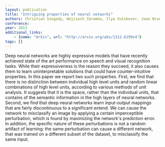 ```yaml
---
layout: publication
title: "Intriguing properties of neural networks"
authors: Christian Szegedy, Wojciech Zaremba, Ilya Sutskever, Joan Bruna, Dumitru Erhan, Ian Goodfellow, Rob Fergus
conference: 
year: 2013
additional_links: 
    - {name: "ArXiv", url: "http://arxiv.org/abs/1312.6199v4"}
tags: []
---
```

Deep neural networks are highly expressive models that have recently achieved
state of the art performance on speech and visual recognition tasks. While
their expressiveness is the reason they succeed, it also causes them to learn
uninterpretable solutions that could have counter-intuitive properties. In this
paper we report two such properties.
  First, we find that there is no distinction between individual high level
units and random linear combinations of high level units, according to various
methods of unit analysis. It suggests that it is the space, rather than the
individual units, that contains of the semantic information in the high layers
of neural networks.
  Second, we find that deep neural networks learn input-output mappings that
are fairly discontinuous to a significant extend. We can cause the network to
misclassify an image by applying a certain imperceptible perturbation, which is
found by maximizing the network's prediction error. In addition, the specific
nature of these perturbations is not a random artifact of learning: the same
perturbation can cause a different network, that was trained on a different
subset of the dataset, to misclassify the same input.